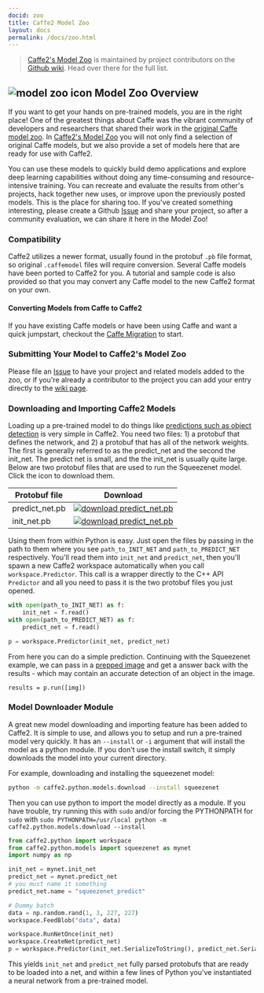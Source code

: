```yaml
---
docid: zoo
title: Caffe2 Model Zoo
layout: docs
permalink: /docs/zoo.html
---
```


> [Caffe2's Model Zoo](https://github.com/caffe2/caffe2/wiki/Model-Zoo) is maintained by project contributors on the [Github wiki](https://github.com/caffe2/caffe2/wiki/Model-Zoo). Head over there for the full list.

## ![model zoo icon ](../static/images/landing-puzzle.png) Model Zoo Overview

If you want to get your hands on pre-trained models, you are in the right place! One of the greatest things about Caffe was the vibrant community of developers and researchers that shared their work in the [original Caffe model zoo](https://github.com/BVLC/caffe/wiki/Model-Zoo). In [Caffe2's Model Zoo](https://github.com/caffe2/caffe2/wiki/Model-Zoo) you will not only find a selection of original Caffe models, but we also provide a set of models here that are ready for use with Caffe2.

You can use these models to quickly build demo applications and explore deep learning capabilities without doing any time-consuming and resource-intensive training. You can recreate and evaluate the results from other's projects, hack together new uses, or improve upon the previously posted models. This is the place for sharing too. If you've created something interesting, please create a Github [Issue](https://github.com/caffe2/caffe2/issues) and share your project, so after a community evaluation, we can share it here in the Model Zoo!

### Compatibility

Caffe2 utilizes a newer format, usually found in the protobuf `.pb` file format, so original `.caffemodel` files will require conversion. Several Caffe models have been ported to Caffe2 for you. A tutorial and sample code is also provided so that you may convert any Caffe model to the new Caffe2 format on your own.

#### Converting Models from Caffe to Caffe2

If you have existing Caffe models or have been using Caffe and want a quick jumpstart, checkout the [Caffe Migration](caffe-migration.html) to start.

### Submitting Your Model to Caffe2's Model Zoo

Please file an [Issue](https://github.com/caffe2/caffe2/issues) to have your project and related models added to the zoo, or if you're already a contributor to the project you can add your entry directly to the [wiki page](https://github.com/caffe2/caffe2/wiki/Model-Zoo).

### Downloading and Importing Caffe2 Models

Loading up a pre-trained model to do things like [predictions such as object detection](tutorial-loading-pre-trained-models.html) is very simple in Caffe2. You need two files: 1) a protobuf that defines the network, and 2) a protobuf that has all of the network weights. The first is generally referred to as the predict_net and the second the init_net. The predict net is small, and the the init_net is usually quite large. Below are two protobuf files that are used to run the Squeezenet model. Click the icon to download them.

|Protobuf file | Download |
|-----|-----|
| predict_net.pb | [![download predict_net.pb](../static/images/download-c2.png)](https://s3.amazonaws.com/caffe2/models/squeezenet/predict_net.pb) |
| init_net.pb | [![download predict_net.pb](../static/images/download-c2.png)](https://s3.amazonaws.com/caffe2/models/squeezenet/init_net.pb) |

Using them from within Python is easy. Just open the files by passing in the path to them where you see `path_to_INIT_NET` and `path_to_PREDICT_NET` respectively. You'll read them into `init_net` and  `predict_net`, then you'll spawn a new Caffe2 workspace automatically when you call `workspace.Predictor`. This call is a wrapper directly to the C++ API `Predictor` and all you need to pass it is the two protobuf files you just opened.

```python
with open(path_to_INIT_NET) as f:
    init_net = f.read()
with open(path_to_PREDICT_NET) as f:
    predict_net = f.read()

p = workspace.Predictor(init_net, predict_net)
```

From here you can do a simple prediction. Continuing with the Squeezenet example, we can pass in a [prepped image](tutorial-image-pre-processing.html) and get a answer back with the results - which may contain an accurate detection of an object in the image.

```
results = p.run([img])
```

### Model Downloader Module

A great new model downloading and importing feature has been added to Caffe2. It is simple to use, and allows you to setup and run a pre-trained model very quickly. It has an `--install` or `-i` argument that will install the model as a python module. If you don't use the install switch, it simply downloads the model into your current directory.

For example, downloading and installing the squeezenet model:

```bash
python -m caffe2.python.models.download --install squeezenet
```

Then you can use python to import the model directly as a module. If you have trouble, try running this with `sudo` and/or forcing the PYTHONPATH for `sudo` with `sudo PYTHONPATH=/usr/local python -m caffe2.python.models.download --install`

```python
from caffe2.python import workspace
from caffe2.python.models import squeezenet as mynet
import numpy as np

init_net = mynet.init_net
predict_net = mynet.predict_net
# you must name it something
predict_net.name = "squeezenet_predict"

# Dummy batch
data = np.random.rand(1, 3, 227, 227)
workspace.FeedBlob("data", data)

workspace.RunNetOnce(init_net)
workspace.CreateNet(predict_net)
p = workspace.Predictor(init_net.SerializeToString(), predict_net.SerializeToString())
```

This yields `init_net` and `predict_net` fully parsed protobufs that are ready to be loaded into a net, and within a few lines of Python you've instantiated a neural network from a pre-trained model.
